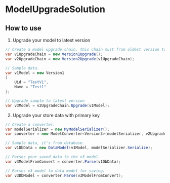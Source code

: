 # ModelUpgradeSolution

## How to use

1. Upgrade your model to latest version

```cs
// Create a model upgrade chain, this chain must from oldest version to latest version.
var v1UpgradeChain = new Version1Upgrade();
var v2UpgradeChain = new Version2Upgrade(v1UpgradeChain);

// Sample data.
var v1Model = new Version1
{
    Uid = "TestV1",
    Name = "Test1"
};

// Upgrade sample to latest version
var v3Model = v2UpgradeChain.Upgrade(v1Model);
```

2. Upgrade your store data with primary key

```cs
// Create a converter.
var modelSerializer = new MyModelSerializer();
var converter = new ModelConverter<Version3>(modelSerializer, v2UpgradeChain);

// Sample data, it's from database.
var v1DbData = new DataModel(v1Model, modelSerializer.Serialize);

// Parses your saved data to the v3 model.
var v3ModelFromConvert = converter.Parse(v1DbData);

// Parses v3 model to data model for saving.
var v3DbModel = converter.Parse(v3ModelFromConvert);
```

